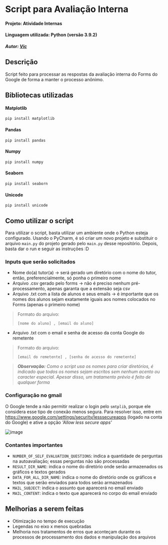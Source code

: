 # Script para Avaliação Interna
#### Projeto: Atividade Internas
#### Linguagem utilizada: Python (versão 3.9.2)
##### Autor: [Vic](https://github.com/vickyad)


## Descrição
Script feito para processar as respostas da avaliação interna do Forms do Google de forma a manter o processo anônimo.


## Bibliotecas utilizadas
#### Matplotlib
```
pip install matplotlib
```

#### Pandas
```
pip install pandas
```

#### Numpy
```
pip install numpy
```

#### Seaborn
```
pip install seaborn
```

#### Unicode
```
pip install unicode
```


## Como utilizar o script
Para utilizar o script, basta utilizar um ambiente onde o Python esteja configurado. Usando o PyCharm, é só criar um novo projeto e substituir o arquivo `main.py` do projeto gerado pelo `main.py` desse repositório. Depois, basta dar o run e seguir as instruções :D

### Inputs que serão solicitados
- Nome do(a) tutor(a) -> será gerado um diretório com o nome do tutor, então, preferencialmente, só ponha o primeiro nome
- Arquivo .csv gerado pelo forms -> não é preciso nenhum pré-processamento, apenas garanta que a extensão seja csv
- Arquivo .txt com a lista de alunos e seus emails -> é importante que os nomes dos alunos sejam exatamente iguais aos nomes colocados no Forms (apenas o primeiro nome)
> Formato do arquivo:
> ```csv
> [nome do aluno] , [email do aluno] 
> ```
- Arquivo .txt com o email e senha de acesso da conta Google do remetente
> Formato do arquivo:
> ```csv
> [email do remetente] , [senha de acesso do remetente] 
> ```

> ***Observação:** Como o script usa os nomes para criar diretórios, é indicado que todos os nomes sejam escritos sem nenhum acento ou caracter especial. Apesar disso, um tratamento prévio é feito de qualquer forma*

### Configuração no gmail
O Google tende a não permitir realizar o login pelo `smtplib`, porque ele considera esse tipo de conexão menos segura. Para resolver isso, entre em https://www.google.com/settings/security/lesssecureapps (logado na conta do Google) e ative a opção *'Allow less secure apps'*

![image](https://cms-assets.tutsplus.com/uploads/users/1885/posts/29975/image/secure_apps.png)

### Contantes importantes
- `NUMBER_OF_SELF_EVALUATION_QUESTIONS`: indica a quantidade de perguntas na autoavaliação; essas perguntas não são processadas
- `RESULT_DIR_NAME`: indica o nome do diretório onde serão armazenados os gráficos e textos gerados
- `DATA_FOR_ALL_DIR_NAME`: indica o nome do diretório onde os gráficos e textos que serão enviados para todos serão armazenados
- `MAIL_SUBJECT`: indica o assunto que aparecerá no email enviado
- `MAIL_CONTENT`: indica o texto que aparecerá no corpo do email enviado


## Melhorias a serem feitas
- Otimização no tempo de execução
- Legendas no eixo x menos quebradas
- Melhoria nos tratamentos de erros que aconteçam durante os processos de processamento dos dados e manipulação dos arquivos
